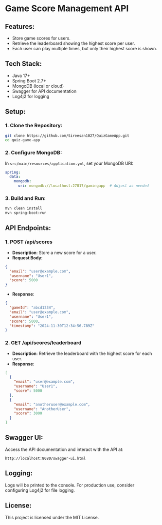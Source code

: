 # Game Score Management API

## Features:
- Store game scores for users.
- Retrieve the leaderboard showing the highest score per user.
- Each user can play multiple times, but only their highest score is shown.

## Tech Stack:
- Java 17+
- Spring Boot 2.7+
- MongoDB (local or cloud)
- Swagger for API documentation
- Log4j2 for logging

## Setup:

### 1. Clone the Repository:
```bash
git clone https://github.com/Sireesan1027/QuizGameApp.git
cd quiz-game-app
```

### 2. Configure MongoDB:
In `src/main/resources/application.yml`, set your MongoDB URI:
```yaml
spring:
  data:
    mongodb:
      uri: mongodb://localhost:27017/gamingapp  # Adjust as needed
```

### 3. Build and Run:
```bash
mvn clean install
mvn spring-boot:run
```

## API Endpoints:

### 1. **POST /api/scores**
- **Description**: Store a new score for a user.
- **Request Body**:
```json
{
  "email": "user@example.com",
  "username": "User1",
  "score": 5000
}
```
- **Response**:
```json
{
  "gameId": "abcd1234",
  "email": "user@example.com",
  "username": "User1",
  "score": 5000,
  "timestamp": "2024-11-30T12:34:56.789Z"
}
```

### 2. **GET /api/scores/leaderboard**
- **Description**: Retrieve the leaderboard with the highest score for each user.
- **Response**:
```json
[
  {
    "email": "user@example.com",
    "username": "User1",
    "score": 5000
  },
  {
    "email": "anotheruser@example.com",
    "username": "AnotherUser",
    "score": 3000
  }
]
```

## Swagger UI:
Access the API documentation and interact with the API at:
```
http://localhost:8080/swagger-ui.html
```

## Logging:
Logs will be printed to the console. For production use, consider configuring Log4j2 for file logging.

## License:
This project is licensed under the MIT License.
